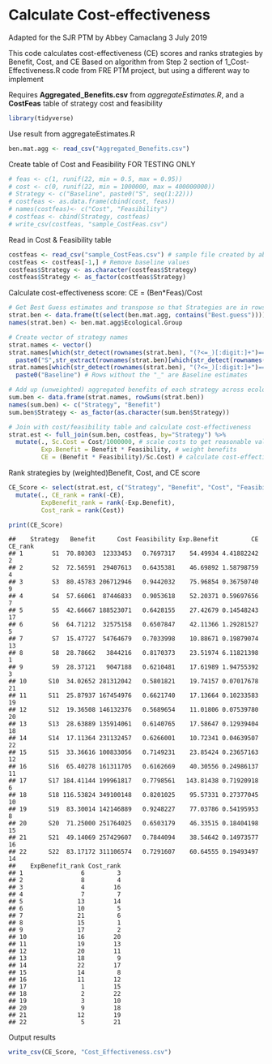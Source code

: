 Calculate Cost-effectiveness
================
Adapted for the SJR PTM by Abbey Camaclang
3 July 2019

This code calculates cost-effectiveness (CE) scores and ranks strategies by Benefit, Cost, and CE Based on algorithm from Step 2 section of 1\_Cost-Effectiveness.R code from FRE PTM project, but using a different way to implement

Requires **Aggregated\_Benefits.csv** from *aggregateEstimates.R*, and a **CostFeas** table of strategy cost and feasibility

``` r
library(tidyverse)
```

Use result from aggregateEstimates.R

``` r
ben.mat.agg <- read_csv("Aggregated_Benefits.csv")
```

Create table of Cost and Feasibility FOR TESTING ONLY

``` r
# feas <- c(1, runif(22, min = 0.5, max = 0.95))
# cost <- c(0, runif(22, min = 1000000, max = 400000000))
# Strategy <- c("Baseline", paste0("S", seq(1:22)))
# costfeas <- as.data.frame(cbind(cost, feas))
# names(costfeas)<- c("Cost", "Feasibility")
# costfeas <- cbind(Strategy, costfeas)
# write_csv(costfeas, "sample_CostFeas.csv")
```

Read in Cost & Feasibility table

``` r
costfeas <- read_csv("sample_CostFeas.csv") # sample file created by above code
costfeas <- costfeas[-1,] # Remove baseline values
costfeas$Strategy <- as.character(costfeas$Strategy)
costfeas$Strategy <- as_factor(costfeas$Strategy)
```

Calculate cost-effectiveness score: CE = (Ben\*Feas)/Cost

``` r
# Get Best Guess estimates and transpose so that Strategies are in rows and Groups are in columns
strat.ben <- data.frame(t(select(ben.mat.agg, contains("Best.guess"))))
names(strat.ben) <- ben.mat.agg$Ecological.Group

# Create vector of strategy names
strat.names <- vector()
strat.names[which(str_detect(rownames(strat.ben), "(?<=_)[:digit:]+")==1)] <- 
  paste0("S",str_extract(rownames(strat.ben)[which(str_detect(rownames(strat.ben), "(?<=_)[:digit:]+")==1)], "(?<=_)[:digit:]+"))
strat.names[which(str_detect(rownames(strat.ben), "(?<=_)[:digit:]+")==0)] <- 
  paste0("Baseline") # Rows without the "_" are Baseline estimates

# Add up (unweighted) aggregated benefits of each strategy across ecological groups
sum.ben <- data.frame(strat.names, rowSums(strat.ben))
names(sum.ben) <- c("Strategy", "Benefit")
sum.ben$Strategy <- as_factor(as.character(sum.ben$Strategy))

# Join with cost/feasibility table and calculate cost-effectiveness
strat.est <- full_join(sum.ben, costfeas, by="Strategy") %>%
  mutate(., Sc.Cost = Cost/1000000, # scale costs to get reasonable values
         Exp.Benefit = Benefit * Feasibility, # weight benefits
         CE = (Benefit * Feasibility)/Sc.Cost) # calculate cost-effectiveness scores
```

Rank strategies by (weighted)Benefit, Cost, and CE score

``` r
CE_Score <- select(strat.est, c("Strategy", "Benefit", "Cost", "Feasibility", "Exp.Benefit","CE")) %>%
  mutate(., CE_rank = rank(-CE), 
         ExpBenefit_rank = rank(-Exp.Benefit), 
         Cost_rank = rank(Cost))

print(CE_Score)
```

    ##    Strategy   Benefit      Cost Feasibility Exp.Benefit         CE CE_rank
    ## 1        S1  70.80303  12333453   0.7697317    54.49934 4.41882242       2
    ## 2        S2  72.56591  29407613   0.6435381    46.69892 1.58798759       4
    ## 3        S3  80.45783 206712946   0.9442032    75.96854 0.36750740       9
    ## 4        S4  57.66061  87446833   0.9053618    52.20371 0.59697656       7
    ## 5        S5  42.66667 188523071   0.6428155    27.42679 0.14548243      17
    ## 6        S6  64.71212  32575158   0.6507847    42.11366 1.29281527       5
    ## 7        S7  15.47727  54764679   0.7033998    10.88671 0.19879074      13
    ## 8        S8  28.78662   3844216   0.8170373    23.51974 6.11821398       1
    ## 9        S9  28.37121   9047188   0.6210481    17.61989 1.94755392       3
    ## 10      S10  34.02652 281312042   0.5801821    19.74157 0.07017678      21
    ## 11      S11  25.87937 167454976   0.6621740    17.13664 0.10233583      19
    ## 12      S12  19.36508 146132376   0.5689654    11.01806 0.07539780      20
    ## 13      S13  28.63889 135914061   0.6140765    17.58647 0.12939404      18
    ## 14      S14  17.11364 231132457   0.6266001    10.72341 0.04639507      22
    ## 15      S15  33.36616 100833056   0.7149231    23.85424 0.23657163      12
    ## 16      S16  65.40278 161311705   0.6162669    40.30556 0.24986137      11
    ## 17      S17 184.41144 199961817   0.7798561   143.81438 0.71920918       6
    ## 18      S18 116.53824 349100148   0.8201025    95.57331 0.27377045      10
    ## 19      S19  83.30014 142146889   0.9248227    77.03786 0.54195953       8
    ## 20      S20  71.25000 251764025   0.6503179    46.33515 0.18404198      15
    ## 21      S21  49.14069 257429607   0.7844094    38.54642 0.14973577      16
    ## 22      S22  83.17172 311106574   0.7291607    60.64555 0.19493497      14
    ##    ExpBenefit_rank Cost_rank
    ## 1                6         3
    ## 2                8         4
    ## 3                4        16
    ## 4                7         7
    ## 5               13        14
    ## 6               10         5
    ## 7               21         6
    ## 8               15         1
    ## 9               17         2
    ## 10              16        20
    ## 11              19        13
    ## 12              20        11
    ## 13              18         9
    ## 14              22        17
    ## 15              14         8
    ## 16              11        12
    ## 17               1        15
    ## 18               2        22
    ## 19               3        10
    ## 20               9        18
    ## 21              12        19
    ## 22               5        21

Output results

``` r
write_csv(CE_Score, "Cost_Effectiveness.csv")
```
